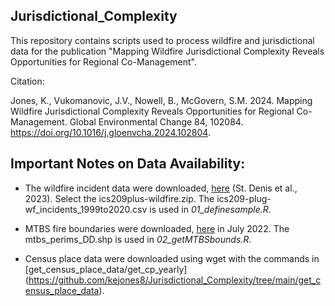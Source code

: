 ## Jurisdictional_Complexity

This repository contains scripts used to process wildfire and jurisdictional data for the publication "Mapping Wildfire Jurisdictional Complexity Reveals Opportunities for Regional Co-Management".

Citation: 

Jones, K., Vukomanovic, J.V., Nowell, B., McGovern, S.M. 2024. Mapping Wildfire Jurisdictional Complexity Reveals Opportunities for Regional Co-Management. Global Environmental Change
84, 102084. https://doi.org/10.1016/j.gloenvcha.2024.102804.

## Important Notes on Data Availability:

* The wildfire incident data were downloaded, [here](https://figshare.com/articles/dataset/All-hazards_dataset_mined_from_the_US_National_Incident_Management_System_1999-2020/19858927/3) (St. Denis et al., 2023). Select the ics209plus-wildfire.zip. The ics209-plug-wf_incidents_1999to2020.csv is used in *01_definesample.R*.

* MTBS fire boundaries were downloaded, [here](https://www.mtbs.gov/direct-download) in July 2022. The mtbs_perims_DD.shp is used in *02_getMTBSbounds.R*.

* Census place data were downloaded using wget with the commands in [get_census_place_data/get_cp_yearly] (https://github.com/kejones8/Jurisdictional_Complexity/tree/main/get_census_place_data).

